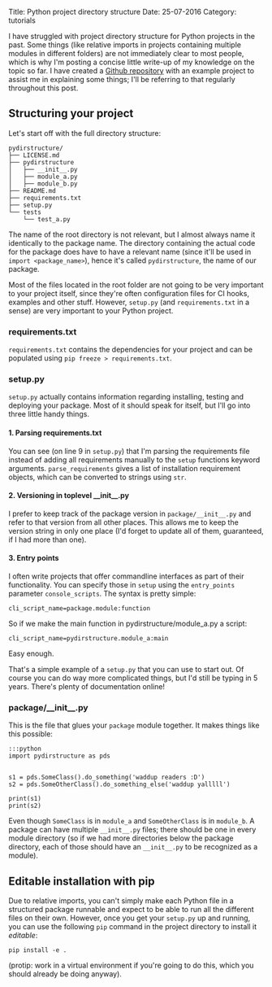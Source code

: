 Title: Python project directory structure
Date: 25-07-2016
Category: tutorials

I have struggled with project directory structure for Python projects in the
past. Some things (like relative imports in projects containing multiple
modules in different folders) are not immediately clear to most people, which
is why I'm posting a concise little write-up of my knowledge on the topic so
far. I have created a [Github
repository](http://github.com/KDercksen/pydirstructure) with an example project
to assist me in explaining some things; I'll be referring to that regularly
throughout this post.

## Structuring your project

Let's start off with the full directory structure:

    pydirstructure/
    ├── LICENSE.md
    ├── pydirstructure
    │   ├── __init__.py
    │   ├── module_a.py
    │   ├── module_b.py
    ├── README.md
    ├── requirements.txt
    ├── setup.py
    └── tests
        └── test_a.py

The name of the root directory is not relevant, but I almost always name it
identically to the package name. The directory containing the actual code for
the package does have to have a relevant name (since it'll be used in `import
<package_name>`), hence it's called `pydirstructure`, the name of our package.

Most of the files located in the root folder are not going to be very important
to your project itself, since they're often configuration files for CI hooks,
examples and other stuff. However, `setup.py` (and `requirements.txt` in a
sense) are very important to your Python project.

### requirements.txt

`requirements.txt` contains the dependencies for your project and can be
populated using `pip freeze > requirements.txt`.

### setup.py

`setup.py` actually contains information regarding installing, testing and
deploying your package. Most of it should speak for itself, but I'll go into
three little handy things.

#### 1. Parsing requirements.txt

You can see (on line 9 in `setup.py`) that I'm parsing the requirements file
instead of adding all requirements manually to the `setup` functions keyword
arguments. `parse_requirements` gives a list of installation requirement objects,
which can be converted to strings using `str`.

#### 2. Versioning in toplevel \_\_init\_\_.py

I prefer to keep track of the package version in `package/__init__.py` and
refer to that version from all other places. This allows me to keep the version
string in only one place (I'd forget to update all of them, guaranteed, if I
had more than one).

#### 3. Entry points

I often write projects that offer commandline interfaces as part of their
functionality.  You can specify those in `setup` using the `entry_points`
parameter `console_scripts`. The syntax is pretty simple:

    cli_script_name=package.module:function

So if we make the main function in pydirstructure/module_a.py a script:

    cli_script_name=pydirstructure.module_a:main

Easy enough.

That's a simple example of a `setup.py` that you can use to start out. Of
course you can do way more complicated things, but I'd still be typing in 5
years.  There's plenty of documentation online!

### package/\_\_init\_\_.py

This is the file that glues your `package` module together. It makes things
like this possible:

    :::python
    import pydirstructure as pds


    s1 = pds.SomeClass().do_something('waddup readers :D')
    s2 = pds.SomeOtherClass().do_something_else('waddup yalllll')

    print(s1)
    print(s2)

Even though `SomeClass` is in `module_a` and `SomeOtherClass` is in `module_b`.
A package can have multiple `__init__.py` files; there should be one in every
module directory (so if we had more directories below the package directory, 
each of those should have an `__init__.py` to be recognized as a module).

## Editable installation with pip

Due to relative imports, you can't simply make each Python file in a structured
package runnable and expect to be able to run all the different files on their
own. However, once you get your `setup.py` up and running, you can use the
following `pip` command in the project directory to install it *editable*:

    pip install -e .

(protip: work in a virtual environment if you're going to do this, which you
should already be doing anyway).
